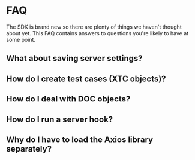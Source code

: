 # FAQ

The SDK is brand new so there are plenty of things we haven't thought about yet.
This FAQ contains answers to questions you're likely to have at some point.

## What about saving server settings?

## How do I create test cases (XTC objects)?

## How do I deal with DOC objects?

## How do I run a server hook?

## Why do I have to load the Axios library separately?

